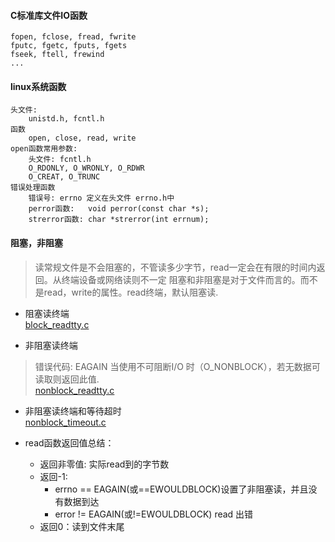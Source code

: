 #### C标准库文件IO函数
```
fopen, fclose, fread, fwrite
fputc, fgetc, fputs, fgets
fseek, ftell, frewind
...
```

#### linux系统函数
```
头文件:
    unistd.h, fcntl.h
函数
    open, close, read, write
open函数常用参数:
    头文件: fcntl.h
    O_RDONLY, O_WRONLY, O_RDWR
    O_CREAT, O_TRUNC
错误处理函数
    错误号: errno 定义在头文件 errno.h中
    perror函数:   void perror(const char *s);
    strerror函数: char *strerror(int errnum);
```

#### 阻塞，非阻塞
> 读常规文件是不会阻塞的，不管读多少字节，read一定会在有限的时间内返回。从终端设备或网络读则不一定
> 阻塞和非阻塞是对于文件而言的。而不是read，write的属性。read终端，默认阻塞读.

- 阻塞读终端  
    [block_readtty.c](./block_readtty.c)  

- 非阻塞读终端  
> 错误代码: EAGAIN 当使用不可阻断I/O 时（O_NONBLOCK），若无数据可读取则返回此值.   
    [nonblock_readtty.c](./nonblock_readtty.c)  

- 非阻塞读终端和等待超时   
    [nonblock_timeout.c](./nonblock_timeout.c)  

- read函数返回值总结：  
    - 返回非零值: 实际read到的字节数  
    - 返回-1:  
        - errno == EAGAIN(或==EWOULDBLOCK)设置了非阻塞读，并且没有数据到达  
        - error != EAGAIN(或!=EWOULDBLOCK) read 出错  
    - 返回0：读到文件末尾  
